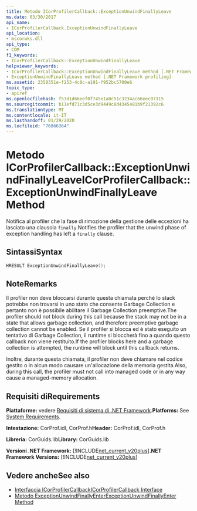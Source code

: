 ```yaml
---
title: Metodo ICorProfilerCallback::ExceptionUnwindFinallyLeave
ms.date: 03/30/2017
api_name:
- ICorProfilerCallback.ExceptionUnwindFinallyLeave
api_location:
- mscorwks.dll
api_type:
- COM
f1_keywords:
- ICorProfilerCallback::ExceptionUnwindFinallyLeave
helpviewer_keywords:
- ICorProfilerCallback::ExceptionUnwindFinallyLeave method [.NET Framework profiling]
- ExceptionUnwindFinallyLeave method [.NET Framework profiling]
ms.assetid: 2350351e-f253-4c0c-a191-f952bc5700e6
topic_type:
- apiref
ms.openlocfilehash: f53d1d66eef0f745e1a0c51c3234ac66eec07315
ms.sourcegitcommit: b11efd71c3d5ce3d9449c8d4345481b9f21392c6
ms.translationtype: MT
ms.contentlocale: it-IT
ms.lasthandoff: 01/29/2020
ms.locfileid: "76866364"
---
```

# <a name="icorprofilercallbackexceptionunwindfinallyleave-method"></a><span data-ttu-id="71fc7-102">Metodo ICorProfilerCallback::ExceptionUnwindFinallyLeave</span><span class="sxs-lookup"><span data-stu-id="71fc7-102">ICorProfilerCallback::ExceptionUnwindFinallyLeave Method</span></span>
<span data-ttu-id="71fc7-103">Notifica al profiler che la fase di rimozione della gestione delle eccezioni ha lasciato una clausola `finally`.</span><span class="sxs-lookup"><span data-stu-id="71fc7-103">Notifies the profiler that the unwind phase of exception handling has left a `finally` clause.</span></span>  
  
## <a name="syntax"></a><span data-ttu-id="71fc7-104">Sintassi</span><span class="sxs-lookup"><span data-stu-id="71fc7-104">Syntax</span></span>  
  
```cpp  
HRESULT ExceptionUnwindFinallyLeave();  
```  
  
## <a name="remarks"></a><span data-ttu-id="71fc7-105">Note</span><span class="sxs-lookup"><span data-stu-id="71fc7-105">Remarks</span></span>  
 <span data-ttu-id="71fc7-106">Il profiler non deve bloccarsi durante questa chiamata perché lo stack potrebbe non trovarsi in uno stato che consente Garbage Collection e pertanto non è possibile abilitare il Garbage Collection preemptive.</span><span class="sxs-lookup"><span data-stu-id="71fc7-106">The profiler should not block during this call because the stack may not be in a state that allows garbage collection, and therefore preemptive garbage collection cannot be enabled.</span></span> <span data-ttu-id="71fc7-107">Se il profiler si blocca ed è stato eseguito un tentativo di Garbage Collection, il runtime si bloccherà fino a quando questo callback non viene restituito.</span><span class="sxs-lookup"><span data-stu-id="71fc7-107">If the profiler blocks here and a garbage collection is attempted, the runtime will block until this callback returns.</span></span>  
  
 <span data-ttu-id="71fc7-108">Inoltre, durante questa chiamata, il profiler non deve chiamare nel codice gestito o in alcun modo causare un'allocazione della memoria gestita.</span><span class="sxs-lookup"><span data-stu-id="71fc7-108">Also, during this call, the profiler must not call into managed code or in any way cause a managed-memory allocation.</span></span>  
  
## <a name="requirements"></a><span data-ttu-id="71fc7-109">Requisiti di</span><span class="sxs-lookup"><span data-stu-id="71fc7-109">Requirements</span></span>  
 <span data-ttu-id="71fc7-110">**Piattaforme:** vedere [Requisiti di sistema di .NET Framework](../../../../docs/framework/get-started/system-requirements.md).</span><span class="sxs-lookup"><span data-stu-id="71fc7-110">**Platforms:** See [System Requirements](../../../../docs/framework/get-started/system-requirements.md).</span></span>  
  
 <span data-ttu-id="71fc7-111">**Intestazione:** CorProf.idl, CorProf.h</span><span class="sxs-lookup"><span data-stu-id="71fc7-111">**Header:** CorProf.idl, CorProf.h</span></span>  
  
 <span data-ttu-id="71fc7-112">**Libreria:** CorGuids.lib</span><span class="sxs-lookup"><span data-stu-id="71fc7-112">**Library:** CorGuids.lib</span></span>  
  
 <span data-ttu-id="71fc7-113">**Versioni .NET Framework:** [!INCLUDE[net_current_v20plus](../../../../includes/net-current-v20plus-md.md)]</span><span class="sxs-lookup"><span data-stu-id="71fc7-113">**.NET Framework Versions:** [!INCLUDE[net_current_v20plus](../../../../includes/net-current-v20plus-md.md)]</span></span>  
  
## <a name="see-also"></a><span data-ttu-id="71fc7-114">Vedere anche</span><span class="sxs-lookup"><span data-stu-id="71fc7-114">See also</span></span>

- [<span data-ttu-id="71fc7-115">Interfaccia ICorProfilerCallback</span><span class="sxs-lookup"><span data-stu-id="71fc7-115">ICorProfilerCallback Interface</span></span>](icorprofilercallback-interface.md)
- [<span data-ttu-id="71fc7-116">Metodo ExceptionUnwindFinallyEnter</span><span class="sxs-lookup"><span data-stu-id="71fc7-116">ExceptionUnwindFinallyEnter Method</span></span>](icorprofilercallback-exceptionunwindfinallyenter-method.md)

